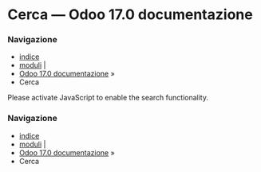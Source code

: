 # Cerca — Odoo 17.0 documentazione

### Navigazione

  * [indice](genindex.html "Indice generale")
  * [moduli](py-modindex.html "Indice del modulo Python") |
  * [Odoo 17.0 documentazione](index-2.html) »
  * Cerca



Please activate JavaScript to enable the search functionality. 

### Navigazione

  * [indice](genindex.html "Indice generale")
  * [moduli](py-modindex.html "Indice del modulo Python") |
  * [Odoo 17.0 documentazione](index-2.html) »
  * Cerca